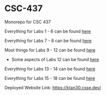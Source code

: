 # CSC-437
Monorepo for CSC 437 

Everything for Labs 1 - 6 can be found [here](packages/proto)

Everything for Labs 7 - 8 can be found [here](packages/proto/public/scripts)

Most things for Labs 9 - 12 can be found [here](packages/server)
- Some aspects of Labs 12 can be found [here](packages/proto/public/scripts)

Everything for Labs 13 - 14 can be found [here](packages/server)

Everything for Labs 15 - 18 can be found [here](packages/app)

Deployed Website Link: https://ktan30.csse.dev/

